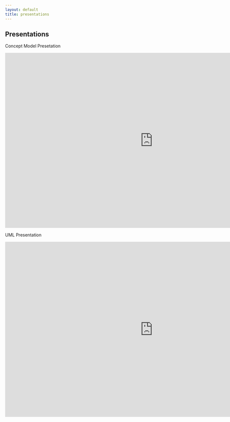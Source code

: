 ```yaml
---
layout: default
title: presentations
---
```


## Presentations

Concept Model Presetation

<iframe src="https://docs.google.com/presentation/d/e/2PACX-1vTqio-66KONRJ_BWZu6vUn5lCf1GUriE60K6ocUG6bFFP0Gtfw5V4W5E_EMTM62cNOV4E0E9rJtK6mW/embed?start=false&loop=false&delayms=3000" frameborder="0" width="960" height="569" allowfullscreen="true" mozallowfullscreen="true" webkitallowfullscreen="true"></iframe>

UML Presentation
<iframe src="https://docs.google.com/presentation/d/1PdVHpWYeJXoZXjJ3ZUSju2A9kwKt1YHkcIZc0dd3oH0/embed?start=false&loop=false&delayms=3000" frameborder="0" width="960" height="569" allowfullscreen="true" mozallowfullscreen="true" webkitallowfullscreen="true"></iframe>